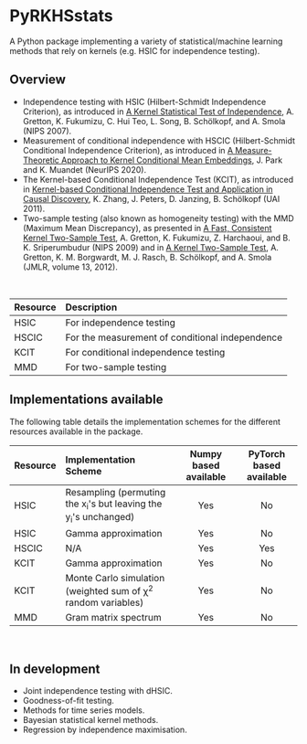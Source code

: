 # PyRKHSstats
A Python package implementing a variety of statistical/machine learning methods 
that rely on kernels (e.g. HSIC for independence testing).

## Overview
- Independence testing with HSIC (Hilbert-Schmidt Independence Criterion), as 
  introduced in
  [A Kernel Statistical Test of Independence](https://papers.nips.cc/paper/2007/hash/d5cfead94f5350c12c322b5b664544c1-Abstract.html), 
  A. Gretton, K. Fukumizu, C. Hui Teo, L. Song, B. Sch&#246;lkopf, and A. 
  Smola (NIPS 2007).
- Measurement of conditional independence with HSCIC (Hilbert-Schmidt 
  Conditional Independence Criterion), as introduced in 
  [A Measure-Theoretic Approach to Kernel Conditional Mean Embeddings](https://papers.nips.cc/paper/2020/hash/f340f1b1f65b6df5b5e3f94d95b11daf-Abstract.html),
  J. Park and K. Muandet (NeurIPS 2020).
- The Kernel-based Conditional Independence Test (KCIT), as introduced in 
  [Kernel-based Conditional Independence Test and Application in Causal 
  Discovery](https://arxiv.org/abs/1202.3775), K. Zhang, J. Peters, D. Janzing,
  B. Sch&#246;lkopf (UAI 2011).
- Two-sample testing (also known as homogeneity testing) with the MMD 
  (Maximum Mean Discrepancy), as presented in [A Fast, Consistent Kernel 
  Two-Sample Test](https://papers.nips.cc/paper/2009/hash/9246444d94f081e3549803b928260f56-Abstract.html),
  A. Gretton, K. Fukumizu, Z. Harchaoui, and B. K. Sriperumbudur (NIPS 2009) 
  and in [A Kernel Two-Sample Test](https://jmlr.org/papers/v13/gretton12a.html), 
  A. Gretton, K. M. Borgwardt, M. J. Rasch, B. Sch&#246;lkopf, and A. Smola 
  (JMLR, volume 13, 2012).

<br>

| Resource | Description | 
| :---  | :--- | 
| HSIC | For independence testing | 
| HSCIC | For the measurement of conditional independence | 
| KCIT | For conditional independence testing | 
| MMD | For two-sample testing |


## Implementations available

The following table details the implementation schemes for the different 
resources available in the package.

| Resource | Implementation Scheme | Numpy based available | PyTorch based available |
| :---  | :--- | :----: |:----: |
| HSIC | Resampling (permuting the x<sub>i</sub>'s but leaving the y<sub>i</sub>'s unchanged) | Yes | No |
| HSIC | Gamma approximation | Yes | No |
| HSCIC | N/A | Yes | Yes |
| KCIT | Gamma approximation | Yes | No |
| KCIT | Monte Carlo simulation (weighted sum of &chi;<sup>2</sup> random variables)| Yes | No |
| MMD | Gram matrix spectrum | Yes | No |

<br>

## In development
- Joint independence testing with dHSIC.
- Goodness-of-fit testing.
- Methods for time series models.
- Bayesian statistical kernel methods.
- Regression by independence maximisation.